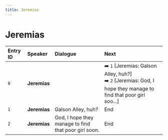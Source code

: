 ```yaml
---
title: Jeremias
---
```


# Jeremias


| Entry ID | Speaker | Dialogue | Next |
| :------- | :------ | :------- | :------------ |
| `0` | **Jeremias** |  | ➡️ `1` \[Jeremias: Galson Alley, huh?\]<br>➡️ `2` \[Jeremias: God, I hope they manage to find that poor girl soo\.\.\.\] |
| `1` | **Jeremias** | Galson Alley, huh? | End |
| `2` | **Jeremias** | God, I hope they manage to find that poor girl soon\. | End |
